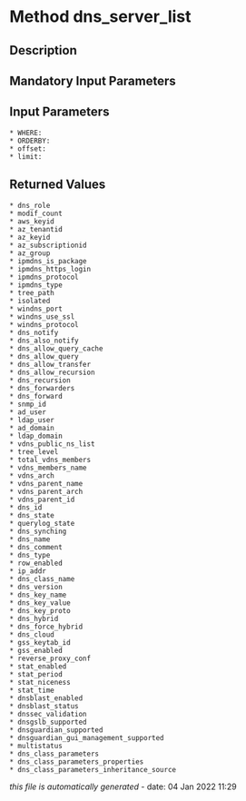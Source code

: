 # Method dns_server_list

## Description
	

## Mandatory Input Parameters

## Input Parameters
	* WHERE:
	* ORDERBY:
	* offset:
	* limit:

## Returned Values
	* dns_role
	* modif_count
	* aws_keyid
	* az_tenantid
	* az_keyid
	* az_subscriptionid
	* az_group
	* ipmdns_is_package
	* ipmdns_https_login
	* ipmdns_protocol
	* ipmdns_type
	* tree_path
	* isolated
	* windns_port
	* windns_use_ssl
	* windns_protocol
	* dns_notify
	* dns_also_notify
	* dns_allow_query_cache
	* dns_allow_query
	* dns_allow_transfer
	* dns_allow_recursion
	* dns_recursion
	* dns_forwarders
	* dns_forward
	* snmp_id
	* ad_user
	* ldap_user
	* ad_domain
	* ldap_domain
	* vdns_public_ns_list
	* tree_level
	* total_vdns_members
	* vdns_members_name
	* vdns_arch
	* vdns_parent_name
	* vdns_parent_arch
	* vdns_parent_id
	* dns_id
	* dns_state
	* querylog_state
	* dns_synching
	* dns_name
	* dns_comment
	* dns_type
	* row_enabled
	* ip_addr
	* dns_class_name
	* dns_version
	* dns_key_name
	* dns_key_value
	* dns_key_proto
	* dns_hybrid
	* dns_force_hybrid
	* dns_cloud
	* gss_keytab_id
	* gss_enabled
	* reverse_proxy_conf
	* stat_enabled
	* stat_period
	* stat_niceness
	* stat_time
	* dnsblast_enabled
	* dnsblast_status
	* dnssec_validation
	* dnsgslb_supported
	* dnsguardian_supported
	* dnsguardian_gui_management_supported
	* multistatus
	* dns_class_parameters
	* dns_class_parameters_properties
	* dns_class_parameters_inheritance_source


*this file is automatically generated* - date: 04 Jan 2022 11:29